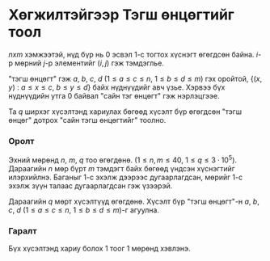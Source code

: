 Хөгжилтэйгээр Тэгш өнцөгтийг тоол
============================

$nxm$ хэмжээтэй, нүд бүр нь 0 эсвэл 1-с тогтох хүснэгт өгөгдсөн байна. $i$-р мөрний $j$-р элементийг $(i,j)$ гэж тэмдэглье.

"тэгш өнцөгт" гэж $a$, $b$, $c$, $d$ ($1 ≤ a ≤ c ≤ n$, $1 ≤ b ≤ d ≤ m$) гэх оройтой, {$(x, y)$ : $a ≤ x ≤ c$, $b ≤ y ≤ d$} байх нүднүүдийг авч үзье. Хэрвээ бүх нүднүүдийн утга 0 байвал "сайн тэг өнцөгт" гэж нэрлэцгээе.

Та $q$ ширхэг хүсэлтэнд хариулах бөгөөд хүсэлт бүр өгөгдсөн "тэгш өнцөг" дотрох "сайн тэгш өнцөгтийг" тоолно.

### Оролт

Эхний мөрөнд $n$, $m$, $q$ тоо өгөгдөнө. ($1 ≤ n, m ≤ 40$, $1 ≤ q ≤ 3·10^5$). Дараагийн $n$ мөр бүрт $m$ тэмдэгт байх бөгөөд үндсэн хүснэгтийг илэрхийлнэ. Баганыг 1-с эхэлж дээрээс дугаарлагдсан, мөрийг 1-с эхэлж зүүн талаас дугаарлагдсан гэж үзээрэй.

Дараагийн $q$ мөрт хүсэлтүүд өгөгдөнө. Хүсэлт бүр "тэгш өнцөгт"-н $a$, $b$, $c$, $d$ ($1 ≤ a ≤ c ≤n$, $1 ≤ b ≤ d ≤m$)-г агуулна.

### Гаралт
Бүх хүсэлтэнд хариу болох 1 тоог 1 мөрөнд хэвлэнэ.
